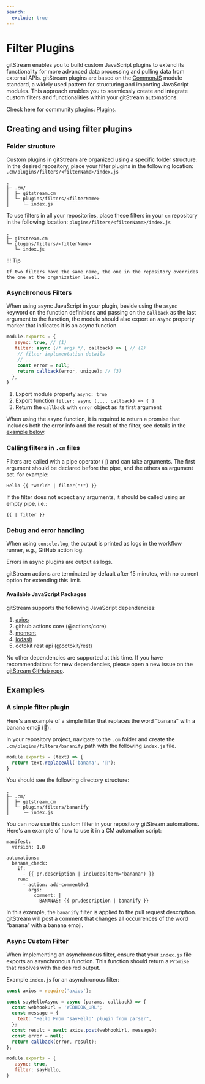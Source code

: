 ```yaml
---
search:
  exclude: true
---
```


# Filter Plugins

gitStream enables you to build custom JavaScript plugins to extend its functionality for more advanced data processing and pulling data from external APIs. gitStream plugins are based on the [CommonJS](https://en.wikipedia.org/wiki/CommonJS) module standard, a widely used pattern for structuring and importing JavaScript modules. This approach enables you to seamlessly create and integrate custom filters and functionalities within your gitStream automations.

Check here for community plugins: [Plugins](https://docs.gitstream.cm/plugins).

## Creating and using filter plugins
### Folder structure

Custom plugins in gitStream are organized using a specific folder structure. In the desired repository, place your filter plugins in the following location:
```.cm/plugins/filters/<filterName>/index.js```

```
.
├─ .cm/
│  ├─ gitstream.cm
│  └─ plugins/filters/<filterName>
│     └─ index.js
```

To use filters in all your repositories, place these filters in your `cm` repository in the following location: `plugins/filters/<filterName>/index.js`

```
.
├─ gitstream.cm
└─ plugins/filters/<filterName>
   └─ index.js
```

!!! Tip

    If two filters have the same name, the one in the repository overrides the one at the organization level.


### Asynchronous Filters

When using async JavaScript in your plugin, beside using the `async` keyword on the function definitions and passing on the `callback` as the last argument to the function, the module should also export an `async` property marker that indicates it is an async function. 


```javascript
module.exports = {
   async: true, // (1)
   filter: async (/* args */, callback) => { // (2)
    // filter implementation details
    // ...
    const error = null;
    return callback(error, unique); // (3)
  },
}
```

1.  Export module property `async: true` 
2.  Export function `filter: async (..., callback) => { }`
2.  Return the `callback` with `error` object as its first argument

When using the async function, it is required to return a promise that includes both the error info and the result of the filter, see details in the [example below](#async-custom-filter).

### Calling filters in `.cm` files
Filters are called with a pipe operator (`|`) and can take arguments. The first argument should be declared before the pipe, and the others as argument set. for example:
```
Hello {{ "world" | filter("!") }}
```
If the filter does not expect any arguments, it should be called using an empty pipe, i.e.:
```
{{ | filter }}
```
### Debug and error handling

When using `console.log`, the output is printed as logs in the workflow runner, e.g., GitHub action log. 

Errors in async plugins are output as logs. 

gitStream actions are terminated by default after 15 minutes, with no current option for extending this limit.

#### Available JavaScript Packages

gitStream supports the following JavaScript dependencies:

1. [axios](https://github.com/axios/axios)
2. github actions core (@actions/core)
3. [moment](https://github.com/moment/moment)
4. [lodash](https://github.com/lodash/lodash)
5. octokit rest api (@octokit/rest)

No other dependencies are supported at this time. If you have recommendations for new dependencies, please open a new issue on the [gitStream GitHub repo](https://github.com/linear-b/gitstream).


## Examples
### A simple filter plugin

Here's an example of a simple filter that replaces the word “banana” with a banana emoji (🍌).

In your repository project, navigate to the `.cm` folder and create the `.cm/plugins/filters/bananify` path with the following `index.js` file.

```js
module.exports = (text) => {
  return text.replaceAll('banana', '🍌');
}
```

You should see the following directory structure:

```
.
├─ .cm/
│  ├─ gitstream.cm
│  └─ plugins/filters/bananify
│     └─ index.js
```

You can now use this custom filter in your repository gitStream automations. Here's an example of how to use it in a CM automation script:

```yaml+jinja
manifest:
  version: 1.0

automations:
  banana_check:
    if:
      - {{ pr.description | includes(term='banana') }}
    run:
      - action: add-comment@v1
        args:
          comment: |
            BANANAS! {{ pr.description | bananify }}
```

In this example, the `bananify` filter is applied to the pull request description. gitStream will post a comment that changes all occurrences of the word “banana” with a banana emoji.
### Async Custom Filter

When implementing an asynchronous filter, ensure that your `index.js` file exports an asynchronous function. This function should return a `Promise` that resolves with the desired output.

Example `index.js` for an asynchronous filter:

```js
const axios = require('axios');

const sayHelloAsync = async (params, callback) => {
  const webhookUrl = 'WEBHOOK_URL';
  const message = {
    text: "Hello From 'sayHello' plugin from parser",
  };
  const result = await axios.post(webhookUrl, message);
  const error = null;
  return callback(error, result); 
};

module.exports = {
   async: true,
   filter: sayHello,
}
```